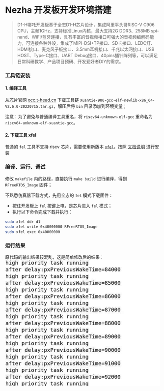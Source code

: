 # Nezha 开发板开发环境搭建

> D1-H哪吒开发板基于全志D1-H芯片设计，集成阿里平头哥RISC-V C906 CPU，主频1GHz，支持标准Linux内核，最大支持2G DDR3、258MB spi-nand、WiFi/蓝牙连接，具有丰富的音视频接口可强大的音视频编解码能力，可连接各种外设，集成了MIPI-DSI+TP接口、SD卡接口、LEDC灯、HDMI接口、麦克风子板接口、3.5mm耳机接口、千兆以太网接口、USB HOST、Type-C接口、UART Debug接口、40pins插针阵列等，可以满足日常科研教学、产品项目预研、开发爱好者DIY的需求。

### 工具链安装
#### 1. 编译工具
从芯片官网 [occ.t-head.cn](https://occ.t-head.cn/community/download) 下载工具链 `Xuantie-900-gcc-elf-newlib-x86_64-V2.6.0-20220715.tar.gz`，解压后将 `bin` 目录添加到环境变量；

注意：为了避免与普通编译工具重名，将 `riscv64-unknown-elf-gcc` 重命名为 `riscv64-unknown-elf-xuantie-gcc`。

#### 2. 下载工具 xfel
普通的 `fel` 工具不支持 riscv 芯片，需要使用新版本 [`xfel`](https://github.com/xboot/xfel)，按照 [文档说明](https://github.com/xboot/xfel/tree/master/docs/zh-cn#%E7%BC%96%E8%AF%91%E5%AE%89%E8%A3%85) 进行安装


### 编译、运行、调试
修改 `makefile` 内的路径，直接执行 `make build` 进行编译，得到 `RFreeRTOS_Image` 固件；

不熟悉仿真器下载方式，先用全志的 `fel` 模式下载固件：
* 按住开发板上 `fel` 按键上电，是芯片进入 `fel` 模式；
* 执行以下命令完成下载并执行：
``` bash
sudo xfel ddr d1
sudo xfel write 0x40000000 RFreeRTOS_Image
sudo xfel exec 0x40000000
```

### 运行结果
原代码的输出结果较混乱，这是简单修改后的结果：
![nazha-first-run](./imgs/nazha-first-run.jpeg)
